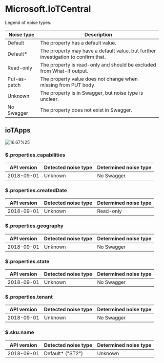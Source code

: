 # Microsoft.IoTCentral

Legend of noise types:

| Noise type   | Description                                                                       |
| ------------ | --------------------------------------------------------------------------------- |
| Default      | The property has a default value.                                                 |
| Default*     | The property may have a default value, but further investigation to confirm that. |
| Read-only    | The property is read-only and should be excluded from What-If output.             |
| Put-as-patch | The property value does not change when missing from PUT body.                    |
| Unknown      | The property is in Swagger, but noise type is unclear.                            |
| No Swagger   | The property does not exist in Swagger.                                           |

## ioTApps

![16.67%25](https://img.shields.io/badge/16.67%25-%E2%98%85★%E2%98%86☆☆☆☆☆☆☆-orange)

### \$.properties.capabilities

| API version | Detected noise type | Determined noise type |
| ----------- | ------------------- | --------------------- |
| 2018-09-01  | Unknown             | No Swagger            |

### \$.properties.createdDate

| API version | Detected noise type | Determined noise type |
| ----------- | ------------------- | --------------------- |
| 2018-09-01  | Unknown             | Read-only             |

### \$.properties.geography

| API version | Detected noise type | Determined noise type |
| ----------- | ------------------- | --------------------- |
| 2018-09-01  | Unknown             | No Swagger            |

### \$.properties.state

| API version | Detected noise type | Determined noise type |
| ----------- | ------------------- | --------------------- |
| 2018-09-01  | Unknown             | No Swagger            |

### \$.properties.tenant

| API version | Detected noise type | Determined noise type |
| ----------- | ------------------- | --------------------- |
| 2018-09-01  | Unknown             | No Swagger            |

### \$.sku.name

| API version | Detected noise type | Determined noise type |
| ----------- | ------------------- | --------------------- |
| 2018-09-01  | Default* ("ST2")    | Unknown               |
